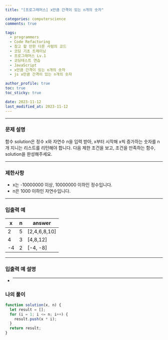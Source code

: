 ```yaml
---
title: "[프로그래머스] x만큼 간격이 있는 n개의 숫자"

categories: computerscience
comments: true

tags:
  - programmers
  - Code Refactoring
  - 참고 할 만한 다른 사람의 코드
  - 코딩 기초 트레이닝
  - 프로그래머스 Lv.1
  - 코딩테스트 연습
  - JavaScript
  - x만큼 간격이 있는 n개의 숫자
  - js x만큼 간격이 있는 n개의 숫자

author_profile: true
toc: true
toc_sticky: true

date: 2023-11-12
last_modified_at: 2023-11-12
---
```


---

### 문제 설명

함수 solution은 정수 x와 자연수 n을 입력 받아, x부터 시작해 x씩 증가하는 숫자를 n개 지니는 리스트를 리턴해야 합니다. 다음 제한 조건을 보고, 조건을 만족하는 함수, solution을 완성해주세요.

---

### 제한사항

- x는 -10000000 이상, 10000000 이하인 정수입니다.
- n은 1000 이하인 자연수입니다.

---

### 입출력 예

| x   | n   | answer       |
| --- | --- | ------------ |
| 2   | 5   | [2,4,6,8,10] |
| 4   | 3   | [4,8,12]     |
| -4  | 2   | [-4, -8]     |

---

### 입출력 예 설명

- ***

### 나의 풀이

```jsx
function solution(x, n) {
  let result = [];
  for (i = 1; i <= n; i++) {
    result.push(x * i);
  }
  return result;
}
```
